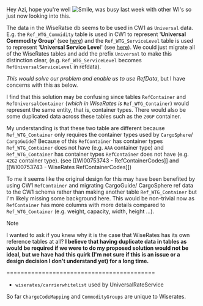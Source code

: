 Hey Azi, hope you're well ![Smile](https://statics.teams.cdn.office.net/evergreen-assets/personal-expressions/v2/assets/emoticons/smile/default/20_f.png?v=v82), was busy last week with other WI's so just now looking into this.

The data in the WiseRatse db seems to be used in CW1 as `Universal` data. E.g. the `Ref_WTG_Commidity` table is used in CW1 to represent '**Universal Commodity Group**' (see [here](https://devops.wisetechglobal.com/wtg/CargoWise/_git/Dev?path=%2FEnterprise%2FProduct%2FOperations%2FRating%2FGUI%2FWiseRates%2FWiseRatesFilterStrip%2FRateFilterStripBusinessObject.cs&version=GBmaster&line=446&lineEnd=448&lineStartColumn=1&lineEndColumn=97&lineStyle=plain&_a=contents "https://devops.wisetechglobal.com/wtg/CargoWise/_git/Dev?path=%2FEnterprise%2FProduct%2FOperations%2FRating%2FGUI%2FWiseRates%2FWiseRatesFilterStrip%2FRateFilterStripBusinessObject.cs&version=GBmaster&line=446&lineEnd=448&lineStartColumn=1&lineEndColumn=97&lineStyle=plain&_a=contents")) and the `Ref_WTG_ServiceLevel` table is used to represent '**Universal Service Leve**l' (see [here](https://devops.wisetechglobal.com/wtg/CargoWise/_git/Dev?path=%2FEnterprise%2FProduct%2FOperations%2FRating%2FGUI%2FWiseRates%2FWiseRatesFilterStrip%2FRateFilterStripBusinessObject.cs&version=GBmaster&line=711&lineEnd=714&lineStartColumn=1&lineEndColumn=28&lineStyle=plain&_a=contents "https://devops.wisetechglobal.com/wtg/CargoWise/_git/Dev?path=%2FEnterprise%2FProduct%2FOperations%2FRating%2FGUI%2FWiseRates%2FWiseRatesFilterStrip%2FRateFilterStripBusinessObject.cs&version=GBmaster&line=711&lineEnd=714&lineStartColumn=1&lineEndColumn=28&lineStyle=plain&_a=contents")). We could just migrate all of the WiseRates tables and add the prefix `Universal` to make this distinction clear, (e.g. `Ref_WTG_ServiceLevel` becomes `RefUniversalServiceLevel` in refdata).

_This would solve our problem and enable us to use RefData_, but I have concerns with this as below.

I find that this solution may be confusing since tables `RefContainer` and `RefUniversalContainer` (_which in WiseRates is_ `Ref_WTG_Container`) would represent the same entity, that is, container types. There would also be some duplicated data across these tables such as the `20GP` container.

My understanding is that these two table are different because `Ref_WTG_Container` only requires the container types used by `CargoSphere`/ `CargoGuide`? Because of this `RefContainer` has container types `Ref_WTG_Container` does not have (e.g. `AAA` container type) and `Ref_WTG_Container` has container types `RefContainer` does not have (e.g. `42G2` container type). (see [[WI00753743  - RefContainerCodes]] and [[WI00753743  - WiseRates RefContainerCodes]])

To me it seems like the original design for this may have been benefited by using CW1 `RefContainer` and migrating CargoGuide/ CargoSphere ref data to the CW1 schema rather than making another table `Ref_WTG_Container` but I'm likely missing some background here. This would be non-trivial now as `RefContainer` has more columns with more details compared to `Ref_WTG_Container` (e.g. weight, capacity, width, height ...).

> [!NOTE]
> I wanted to ask if you knew why it is the case that WiseRates has its own reference tables at all?
> **I believe that having duplicate data in tables as would be required if we were to do my proposed solution would not be ideal, but we have had this quirk (I'm not sure if this is an issue or a design decision I don't understand yet) for a long time.**


==========================================
- `wiserates/carrierwhitelist` used by UniversalRateService

So far `ChargeCodeMapping` and `CommodityGroups` are unique to Wiserates.
